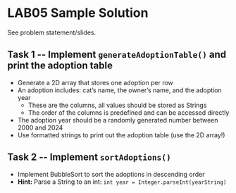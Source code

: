# LAB05 Sample Solution

See problem statement/slides.

## Task 1 -- Implement `generateAdoptionTable()` and print the adoption table
- Generate a 2D array that stores one adoption per row
- An adoption includes: cat’s name, the owner’s name, and the adoption year 
    - These are the columns, all values should be stored as Strings
    - The order of the columns is predefined and can be accessed directly
- The adoption year should be a randomly generated number between 2000 and 2024
- Use formatted strings to print out the adoption table (use the 2D array!)

## Task 2 -- Implement `sortAdoptions()`
- Implement BubbleSort to sort the adoptions in descending order
- **Hint:** Parse a String to an int: `int year = Integer.parseInt(yearString)`
